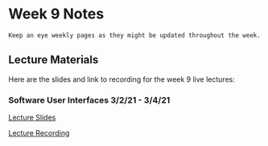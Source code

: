 Week 9 Notes
============================

```{note}
Keep an eye weekly pages as they might be updated throughout the week.
```

## Lecture Materials

Here are the slides and link to recording for the week 9 live lectures:

### Software User Interfaces 3/2/21 - 3/4/21


<a href="../../resources/INF134_Week_9_User_Interface_tools.pdf">Lecture Slides</a>


[Lecture Recording](https://uci.yuja.com/V/Video?v=2730206&node=9712265&a=1599939937&autoplay=1)

